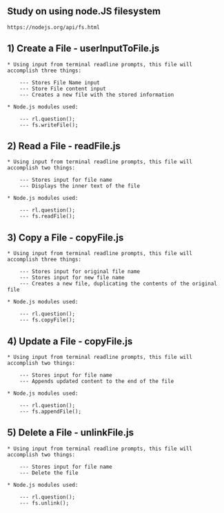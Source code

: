 ## Study on using node.JS filesystem 
    https://nodejs.org/api/fs.html

## 1) Create a File - userInputToFile.js

    * Using input from terminal readline prompts, this file will accomplish three things:

        --- Stores File Name input
        --- Store File content input
        --- Creates a new file with the stored information

    * Node.js modules used:
       
        --- rl.question();
        --- fs.writeFile();

## 2) Read a File - readFile.js

    * Using input from terminal readline prompts, this file will accomplish two things:

        --- Stores input for file name
        --- Displays the inner text of the file

    * Node.js modules used:

        --- rl.question();
        --- fs.readFile();

## 3) Copy a File - copyFile.js

    * Using input from terminal readline prompts, this file will accomplish three things:

        --- Stores input for original file name
        --- Stores input for new file name
        --- Creates a new file, duplicating the contents of the original file

    * Node.js modules used:

        --- rl.question();
        --- fs.copyFile();

## 4) Update a File - copyFile.js

    * Using input from terminal readline prompts, this file will accomplish two things:

        --- Stores input for file name
        --- Appends updated content to the end of the file

    * Node.js modules used:

        --- rl.question();
        --- fs.appendFile();        

## 5) Delete a File - unlinkFile.js

    * Using input from terminal readline prompts, this file will accomplish two things:

        --- Stores input for file name
        --- Delete the file 

    * Node.js modules used:

        --- rl.question();
        --- fs.unlink();
